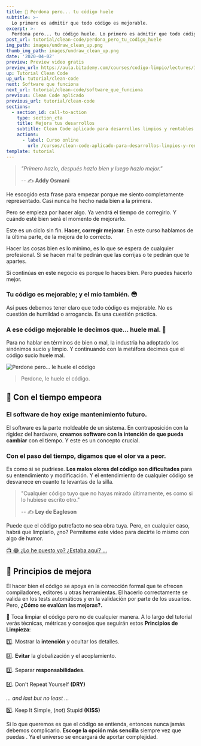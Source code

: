 ```yaml
---
title: 🤢 Perdona pero... tu código huele
subtitle: >-
  Lo primero es admitir que todo código es mejorable.
excerpt: >-
  Perdona pero... tu código huele. Lo primero es admitir que todo código es mejorable.
post_url: tutorial/clean-code/perdona_pero_tu_codigo_huele
img_path: images/undraw_clean_up.png
thumb_img_path: images/undraw_clean_up.png
date: '2020-04-02'
preview: Preview video gratis
preview_url: https://aula.bitademy.com/courses/codigo-limpio/lectures/13532771
up: Tutorial Clean Code
up_url: tutorial/clean-code
next: Software que funciona
next_url: tutorial/clean-code/software_que_funciona
previous: Clean Code aplicado
previous_url: tutorial/clean-code
sections:
  - section_id: call-to-action
    type: section_cta
    title: Mejora tus desarrollos
    subtitle: Clean Code aplicado para desarrollos limpios y rentables.
    actions:
      - label: Curso online
        url: /cursos/clean-code-aplicado-para-desarrollos-limpios-y-rentables/
template: tutorial
---
```


> _"Primero hazlo, después hazlo bien y luego hazlo mejor."_
>
> -- ✍️ **Addy Osmani**

He escogido esta frase para empezar porque me siento completamente representado. Casi nunca he hecho nada bien a la primera.

Pero se empieza por hacer algo. Ya vendrá el tiempo de corregirlo. Y cuándo esté bien será el momento de mejorarlo.

Este es un ciclo sin fin. **Hacer, corregir mejorar**. En este curso hablamos de la última parte, de la mejora de lo correcto.

Hacer las cosas bien es lo mínimo, es lo que se espera de cualquier profesional. Si se hacen mal te pedirán que las corrijas o te pedirán que te apartes.

Si continúas en este negocio es porque lo haces bien. Pero puedes hacerlo mejor.

### Tu código es mejorable; y el mío también. 😳

Así pues debemos tener claro que todo código es mejorable. No es cuestión de humildad o arrogancia. Es una cuestión práctica.

### A ese código mejorable le decimos que... huele mal. 🤢

Para no hablar en términos de bien o mal, la industria ha adoptado los sinónimos sucio y limpio. Y continuando con la metáfora decimos que el código sucio huele mal.

![Perdone pero... le huele el código](/images/your-code-smells.jpg)

> Perdone, le huele el código.

## 🥀 Con el tiempo empeora

### El software de hoy exige mantenimiento futuro.

El software es la parte moldeable de un sistema. En contraposición con la rigidez del hardware, **creamos software con la intención de que pueda cambiar** con el tiempo. Y este es un concepto crucial.

### Con el paso del tiempo, digamos que el olor va a peor.

Es como si se pudriese. **Los malos olores del código son dificultades** para su entendimiento y modificación. Y el entendimiento de cualquier código se desvanece en cuanto te levantas de la silla.

> "Cualquier código tuyo que no hayas mirado últimamente, es como si lo hubiese escrito otro."
>
> -- ✍️ **Ley de Eagleson**

Puede que el código putrefacto no sea obra tuya. Pero, en cualquier caso, habrá que limpiarlo, ¿no? Permíteme este video para decirte lo mismo con algo de humor.

[ 📺 😂 ¿Lo he puesto yo? ¿Estaba aquí? ... ](https://twitter.com/quinHD/status/1087817606923542528?s=20)

## 💈 Principios de mejora

El hacer bien el código se apoya en la corrección formal que te ofrecen compiladores, editores u otras herramientas. El hacerlo correctamente se valida en los tests automáticos y en la validación por parte de los usuarios. Pero, **¿Cómo se evalúan las mejoras?.**

🛁 Toca limpiar el código pero no de cualquier manera. A lo largo del tutorial verás técnicas, métricas y consejos que seguirán estos **Principios de Limpieza**:

1️⃣. Mostrar la **intención** y ocultar los detalles.

2️⃣. **Evitar** la globalización y el acoplamiento.

3️⃣. Separar **responsabilidades**.

4️⃣. Don't Repeat Yourself **(DRY)**

_... and last but no least ..._

5️⃣. Keep It Simple, (_not_) Stupid **(KISS)**

Si lo que queremos es que el código se entienda, entonces nunca jamás debemos complicarlo. **Escoge la opción más sencilla** siempre vez que puedas . Ya el universo se encargará de aportar complejidad.
